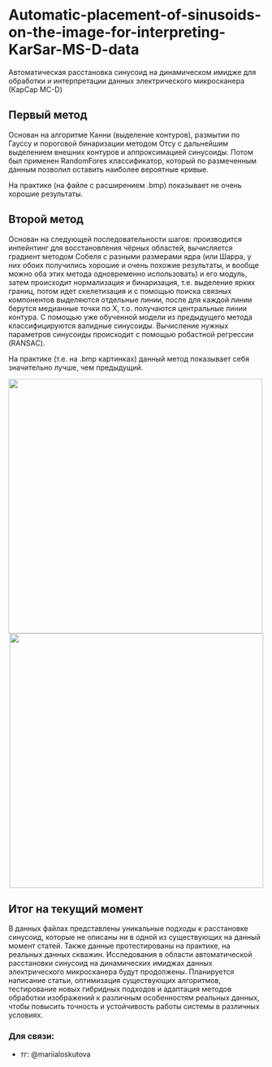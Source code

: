# Automatic-placement-of-sinusoids-on-the-image-for-interpreting-KarSar-MS-D-data
Автоматическая расстановка синусоид на динамическом имидже для обработки и интерпретации данных электрического микросканера  (КарСар МС-D)

## Первый метод
Основан на алгоритме Канни (выделение контуров), размытии по Гауссу и пороговой бинаризации методом Отсу с дальнейшим выделением внешних контуров и аппроксимацией синусоиды. Потом был применен RandomFores классификатор, который по размеченным данным позволил оставить наиболее вероятные кривые.

На практике (на файле с расширением .bmp) показывает не очень хорошие результаты.

## Второй метод 
Основан на следующей последовательности шагов: производится инпейнтинг для восстановления чёрных областей, вычисляется градиент методом Собеля с разными размерами ядра (или Шарра, у них обоих получились хорошие и очень похожие результаты, и вообще можно оба этих метода одновременно использовать) и его модуль, затем происходит нормализация и бинаризация, т.е. выделение ярких границ, потом идет скелетизация и с помощью поиска связных компонентов выделяются отдельные линии, после для каждой линии берутся медианные точки по X, т.о. получаются центральные линии контура. С помощью уже обученной модели из предыдущего метода классифицируются валидные синусоиды. Вычисление нужных параметров синусоиды происходит с помощью робастной регрессии (RANSAC). 

На практике (т.е. на .bmp картинках) данный метод показывает себя значительно лучше, чем предыдущий.

<p align="center">
  <img src="https://github.com/user-attachments/assets/1a227dd0-9012-4a2a-a449-1befa41bb642" width="500" />
  <span style="margin-right: 20px;"></span>
  <img src="https://github.com/user-attachments/assets/bbaf961b-7fbc-46b0-aebe-04f4caeb89c4" width="500" />
</p>

## Итог на текущий момент
В данных файлах представлены уникальные подходы к расстановке синусоид, которые не описаны ни в одной из существующих на данный момент статей. Также данные протестированы на практике, на реальных данных скважин. Исследования в области автоматической расстановки синусоид на динамических имиджах данных электрического микросканера будут продолжены. Планируется написание статьи, оптимизация существующих алгоритмов, тестирование новых гибридных подходов и адаптация методов обработки изображений к различным особенностям реальных данных, чтобы повысить точность и устойчивость работы системы в различных условиях.

### Для связи: 
- тг: @mariialoskutova
